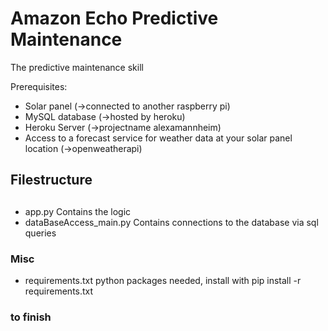 Amazon Echo Predictive Maintenance
=======================

The predictive maintenance skill


Prerequisites:
* Solar panel (->connected to another raspberry pi)
* MySQL database (->hosted by heroku)
* Heroku Server (->projectname alexamannheim)
* Access to a forecast service for weather data at your solar panel location (->openweatherapi)


## Filestructure
##
* app.py  Contains the logic
* dataBaseAccess_main.py Contains connections to the database via sql queries

### Misc
* requirements.txt python packages needed, install with pip install -r requirements.txt


### to finish


